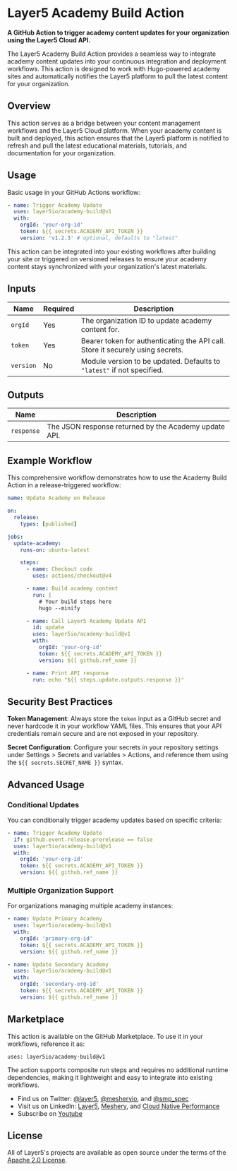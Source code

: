 # Layer5 Academy Build Action

**A GitHub Action to trigger academy content updates for your organization using the Layer5 Cloud API.**

The Layer5 Academy Build Action provides a seamless way to integrate academy content updates into your continuous integration and deployment workflows. This action is designed to work with Hugo-powered academy sites and automatically notifies the Layer5 platform to pull the latest content for your organization.

## Overview

This action serves as a bridge between your content management workflows and the Layer5 Cloud platform. When your academy content is built and deployed, this action ensures that the Layer5 platform is notified to refresh and pull the latest educational materials, tutorials, and documentation for your organization.

## Usage

Basic usage in your GitHub Actions workflow:

```yaml
- name: Trigger Academy Update
  uses: layer5io/academy-build@v1
  with:
    orgId: 'your-org-id'
    token: ${{ secrets.ACADEMY_API_TOKEN }}
    version: 'v1.2.3' # optional, defaults to "latest"
```

This action can be integrated into your existing workflows after building your site or triggered on versioned releases to ensure your academy content stays synchronized with your organization's latest materials.

## Inputs

| Name      | Required | Description                                                                    |
| --------- | -------- | ------------------------------------------------------------------------------ |
| `orgId`   | Yes      | The organization ID to update academy content for.                             |
| `token`   | Yes      | Bearer token for authenticating the API call. Store it securely using secrets. |
| `version` | No       | Module version to be updated. Defaults to `"latest"` if not specified.         |

## Outputs

| Name       | Description                                           |
| ---------- | ----------------------------------------------------- |
| `response` | The JSON response returned by the Academy update API. |

## Example Workflow

This comprehensive workflow demonstrates how to use the Academy Build Action in a release-triggered workflow:

```yaml
name: Update Academy on Release

on:
  release:
    types: [published]

jobs:
  update-academy:
    runs-on: ubuntu-latest

    steps:
      - name: Checkout code
        uses: actions/checkout@v4

      - name: Build academy content
        run: |
          # Your build steps here
          hugo --minify

      - name: Call Layer5 Academy Update API
        id: update
        uses: layer5io/academy-build@v1
        with:
          orgId: 'your-org-id'
          token: ${{ secrets.ACADEMY_API_TOKEN }}
          version: ${{ github.ref_name }}

      - name: Print API response
        run: echo "${{ steps.update.outputs.response }}"
```

## Security Best Practices

**Token Management**: Always store the `token` input as a GitHub secret and never hardcode it in your workflow YAML files. This ensures that your API credentials remain secure and are not exposed in your repository.

**Secret Configuration**: Configure your secrets in your repository settings under Settings > Secrets and variables > Actions, and reference them using the `${{ secrets.SECRET_NAME }}` syntax.

## Advanced Usage

### Conditional Updates

You can conditionally trigger academy updates based on specific criteria:

```yaml
- name: Trigger Academy Update
  if: github.event.release.prerelease == false
  uses: layer5io/academy-build@v1
  with:
    orgId: 'your-org-id'
    token: ${{ secrets.ACADEMY_API_TOKEN }}
    version: ${{ github.ref_name }}
```

### Multiple Organization Support

For organizations managing multiple academy instances:

```yaml
- name: Update Primary Academy
  uses: layer5io/academy-build@v1
  with:
    orgId: 'primary-org-id'
    token: ${{ secrets.ACADEMY_API_TOKEN }}
    version: ${{ github.ref_name }}

- name: Update Secondary Academy
  uses: layer5io/academy-build@v1
  with:
    orgId: 'secondary-org-id'
    token: ${{ secrets.ACADEMY_API_TOKEN }}
    version: ${{ github.ref_name }}
```

## Marketplace

This action is available on the GitHub Marketplace. To use it in your workflows, reference it as:

```
uses: layer5io/academy-build@v1
```

The action supports composite run steps and requires no additional runtime dependencies, making it lightweight and easy to integrate into existing workflows.






- Find us on Twitter: [@layer5](https://twitter.com/layer5), [@mesheryio](https://twitter.com/mesheryio), and [@smp_spec](https://twitter.com/smp_spec)
- Visit us on LinkedIn: [Layer5](https://www.linkedin.com/company/layer5), [Meshery](https://www.linkedin.com/showcase/meshery/), and [Cloud Native Performance](https://www.linkedin.com/showcase/service-mesh-performance)
- Subscribe on [Youtube](http://youtube.com/Layer5io?sub_confirmation=1)

## License

All of Layer5's projects are available as open source under the terms of the [Apache 2.0 License](https://opensource.org/licenses/Apache-2.0).
